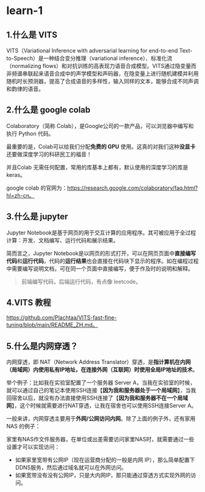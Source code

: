 # learn-1

## 1.什么是 VITS

VITS（Variational Inference with adversarial learning for end-to-end Text-to-Speech）是一种结合变分推理（variational inference）、标准化流（normalizing flows）和对抗训练的高表现力语音合成模型。VITS通过隐变量而非频谱串联起来语音合成中的声学模型和声码器，在隐变量上进行随机建模并利用随机时长预测器，提高了合成语音的多样性，输入同样的文本，能够合成不同声调和韵律的语音。

## 2.什么是 google colab

Colaboratory（简称 Colab），是Google公司的一款产品，可以浏览器中编写和执行 Python 代码。

最重要的是，Colab可以给我们分配**免费的 GPU** 使用。这真的对我们这种**没显卡**还要做深度学习的科研民工的福音！

并且Colab 无需任何配置，常用的库基本上都有，默认使用的深度学习的库是keras。

google colab 的官网为：https://research.google.com/colaboratory/faq.html?hl=zh-cn。

## 3.什么是 jupyter

Jupyter Notebook是基于网页的用于交互计算的应用程序。其可被应用于全过程计算：开发、文档编写、运行代码和展示结果。

简而言之，Jupyter Notebook是以网页的形式打开，可以在网页页面中**直接编写代码**和**运行代码**，代码的**运行结果**也会直接在代码块下显示的程序。如在编程过程中需要编写说明文档，可在同一个页面中直接编写，便于作及时的说明和解释。

> 前端编写代码，后端运行代码，有点像 leetcode。

## 4.VITS 教程

https://github.com/Plachtaa/VITS-fast-fine-tuning/blob/main/README_ZH.md。

## 5.什么是内网穿透？

内网穿透，即 NAT（Network Address Translator）穿透，是**指计算机在内网（局域网）内使用私有IP地址，在连接外网（互联网）时使用全局IP地址的技术**。

举个例子：比如我在实验室配置了一个服务器 Server A，当我在实验室的时候，就可以通过自己的笔记本使用SSH连接【**因为我和服务器处于一个局域网**】，当我回宿舍以后，就没有办法直接使用SSH连接了【**因为我和服务器不在一个局域网**】，这个时候就需要进行NAT穿透，让我在宿舍也可以使用SSH连接Server A。

一般来讲，内网穿透主要用于**外网/公网访问内网**。除了上面的例子外，还有家用 NAS 的例子：

家里有NAS作文件服务器，在单位或出差需要访问家里NAS时，就需要通过一些设置才可以实现访问：

* 如果家里宽带有公网IP（现在运营商分配的一般是内网 IP），那么简单配置下DDNS服务，然后通过域名就可以在外网访问。
* 如果宽带没有没有公网IP，只是大内网IP，那只能通过穿透方式实现外网的访问。



